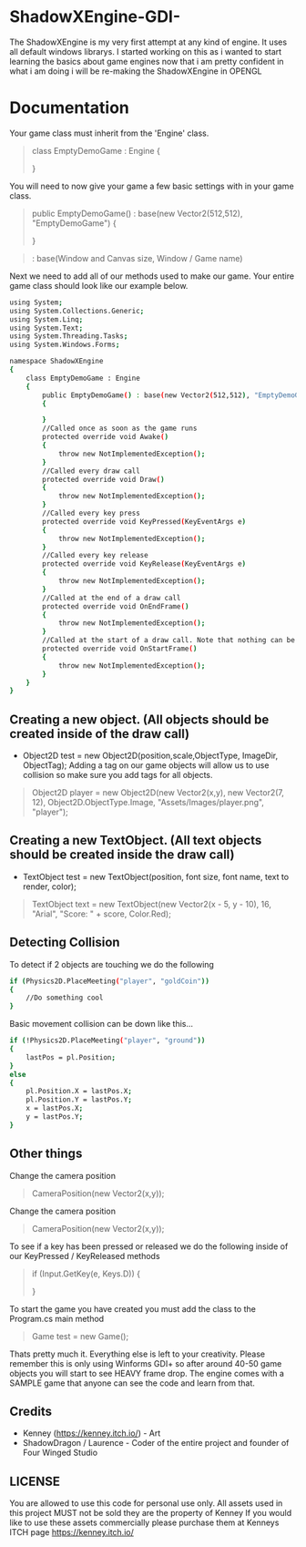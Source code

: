 # ShadowXEngine-GDI-
The ShadowXEngine is my very first attempt at any kind of engine. It uses all default windows librarys. 
I started working on this as i wanted to start learning the basics about game engines now that i am pretty confident in what i am doing i will
be re-making the ShadowXEngine in OPENGL

# Documentation

Your game class must inherit from the 'Engine' class.
>class EmptyDemoGame : Engine  {
>   
>}

You will need to now give your game a few basic settings with in your game class.
>public EmptyDemoGame() : base(new Vector2(512,512), "EmptyDemoGame") {
>
>}

> : base(Window and Canvas size, Window / Game name)

Next we need to add all of our methods used to make our game. Your entire game class should look like our example below.

```sh
using System;
using System.Collections.Generic;
using System.Linq;
using System.Text;
using System.Threading.Tasks;
using System.Windows.Forms;

namespace ShadowXEngine
{
    class EmptyDemoGame : Engine
    {
        public EmptyDemoGame() : base(new Vector2(512,512), "EmptyDemoGame")
        {

        }
        //Called once as soon as the game runs
        protected override void Awake()
        {
            throw new NotImplementedException();
        }
        //Called every draw call
        protected override void Draw()
        {
            throw new NotImplementedException();
        }
        //Called every key press
        protected override void KeyPressed(KeyEventArgs e)
        {
            throw new NotImplementedException();
        }
        //Called every key release
        protected override void KeyRelease(KeyEventArgs e)
        {
            throw new NotImplementedException();
        }
        //Called at the end of a draw call
        protected override void OnEndFrame()
        {
            throw new NotImplementedException();
        }
        //Called at the start of a draw call. Note that nothing can be drawn in this method
        protected override void OnStartFrame()
        {
            throw new NotImplementedException();
        }
    }
}
```
## Creating a new object. (All objects should be created inside of the draw call)
* Object2D test = new Object2D(position,scale,ObjectType, ImageDir, ObjectTag);
Adding a tag on our game objects will allow us to use collision so make sure you add tags for all objects.
> Object2D player = new Object2D(new Vector2(x,y), new Vector2(7, 12), Object2D.ObjectType.Image, "Assets/Images/player.png", "player");

## Creating a new TextObject. (All text objects should be created inside the draw call)
* TextObject test = new TextObject(position, font size, font name, text to render, color);
>TextObject text = new TextObject(new Vector2(x - 5, y - 10), 16, "Arial", "Score: " + score, Color.Red);

## Detecting Collision
To detect if 2 objects are touching we do the following
```sh
if (Physics2D.PlaceMeeting("player", "goldCoin"))
{
    //Do something cool
}
```
Basic movement collision can be down like this...
```sh
if (!Physics2D.PlaceMeeting("player", "ground"))
{
    lastPos = pl.Position;
}
else
{
    pl.Position.X = lastPos.X;
    pl.Position.Y = lastPos.Y;
    x = lastPos.X;
    y = lastPos.Y;
}
```
## Other things
Change the camera position
>CameraPosition(new Vector2(x,y));

Change the camera position
>CameraPosition(new Vector2(x,y));

To see if a key has been pressed or released we do the following inside of our KeyPressed / KeyReleased methods
>if (Input.GetKey(e, Keys.D))
>{
>
>}

To start the game you have created you must add the class to the Program.cs main method
> Game test = new Game();

Thats pretty much it. Everything else is left to your creativity. Please remember this is only using Winforms GDI+ so after around 40-50
game objects you will start to see HEAVY frame drop. The engine comes with a SAMPLE game that anyone can see the code and learn from that.

## Credits
* Kenney (https://kenney.itch.io/) - Art
* ShadowDragon / Laurence - Coder of the entire project and founder of Four Winged Studio

## LICENSE
You are allowed to use this code for personal use only. All assets used in this project MUST not be sold they are the property of Kenney
If you would like to use these assets commercially please purchase them at Kenneys ITCH page https://kenney.itch.io/
